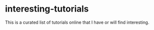 # interesting-tutorials
This is a curated list of tutorials online that I have or will find interesting.
